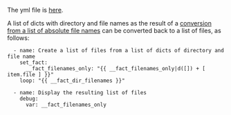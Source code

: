 The yml file is [here](https://github.com/berndfinger/ansible-data-type-conversion/blob/main/sample-code/create-list-of-filenames-from-list-of-dicts.yml).

A list of dicts with directory and file names as the result of a [conversion from a list of absolute file names](https://github.com/berndfinger/ansible-data-type-conversion/blob/main/create-list-of-dicts-from-list-of-filenames.md)
can be converted back to a list of files, as follows:

```
  - name: Create a list of files from a list of dicts of directory and file name
    set_fact:
      __fact_filenames_only: "{{ __fact_filenames_only|d([]) + [ item.file ] }}"
    loop: "{{ __fact_dir_filenames }}"

  - name: Display the resulting list of files
    debug:
      var: __fact_filenames_only
```
